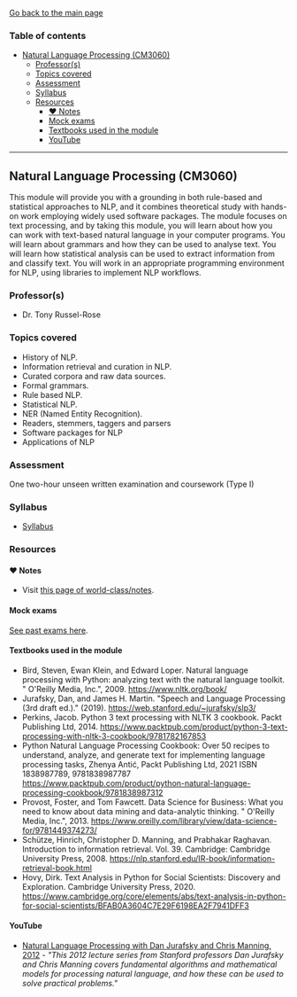 [Go back to the main page](../../../README.md)

### Table of contents

- [Natural Language Processing (CM3060)](#natural-language-processing-cm3060)
  - [Professor(s)](#professors)
  - [Topics covered](#topics-covered)
  - [Assessment](#assessment)
  - [Syllabus](#syllabus)
  - [Resources](#resources)
    - [:heart: Notes](#heart-notes)
    - [Mock exams](#mock-exams)
    - [Textbooks used in the module](#textbooks-used-in-the-module)
    - [YouTube](#youtube)

---

## Natural Language Processing (CM3060)

This module will provide you with a grounding in both rule-based and
statistical approaches to NLP, and it combines theoretical study with
hands-on work employing widely used software packages. The module
focuses on text processing, and by taking this module, you will learn
about how you can work with text-based natural language in your
computer programs. You will learn about grammars and how they can be
used to analyse text. You will learn how statistical analysis can be
used to extract information from and classify text. You will work in
an appropriate programming environment for NLP, using libraries to
implement NLP workflows.

### Professor(s)

- Dr. Tony Russel-Rose

### Topics covered

- History of NLP.
- Information retrieval and curation in NLP.
- Curated corpora and raw data sources.
- Formal grammars.
- Rule based NLP.
- Statistical NLP.
- NER (Named Entity Recognition).
- Readers, stemmers, taggers and parsers
- Software packages for NLP
- Applications of NLP

### Assessment

One two-hour unseen written examination and coursework (Type I)

### Syllabus

- [Syllabus](https://github.com/world-class/binary-assets/blob/master/modules/syllabi/Syllabus_CM3060_NLP.pdf)

### Resources

#### :heart: Notes

- Visit [this page of world-class/notes](https://github.com/world-class/notes/tree/master/level-6/natural-language-processing).

#### Mock exams

[See past exams here](https://github.com/world-class/binary-assets/tree/master/modules/cm3060-nlp).

#### Textbooks used in the module

- Bird, Steven, Ewan Klein, and Edward Loper. Natural language processing with Python: analyzing text with the natural language toolkit. " O'Reilly Media, Inc.", 2009. https://www.nltk.org/book/
- Jurafsky, Dan, and James H. Martin. "Speech and Language Processing (3rd draft ed.)." (2019). https://web.stanford.edu/~jurafsky/slp3/
- Perkins, Jacob. Python 3 text processing with NLTK 3 cookbook. Packt Publishing Ltd, 2014. https://www.packtpub.com/product/python-3-text-processing-with-nltk-3-cookbook/9781782167853
- Python Natural Language Processing Cookbook: Over 50 recipes to understand, analyze, and generate text for implementing language processing tasks, Zhenya Antić, Packt Publishing Ltd, 2021 ISBN 1838987789, 9781838987787 https://www.packtpub.com/product/python-natural-language-processing-cookbook/9781838987312
- Provost, Foster, and Tom Fawcett. Data Science for Business: What you need to know about data mining and data-analytic thinking. " O'Reilly Media, Inc.", 2013. https://www.oreilly.com/library/view/data-science-for/9781449374273/
- Schütze, Hinrich, Christopher D. Manning, and Prabhakar Raghavan. Introduction to information retrieval. Vol. 39. Cambridge: Cambridge University Press, 2008. https://nlp.stanford.edu/IR-book/information-retrieval-book.html
- Hovy, Dirk. Text Analysis in Python for Social Scientists: Discovery and Exploration. Cambridge University Press, 2020. https://www.cambridge.org/core/elements/abs/text-analysis-in-python-for-social-scientists/BFAB0A3604C7E29F6198EA2F7941DFF3

#### YouTube

- [Natural Language Processing with Dan Jurafsky and Chris Manning, 2012](https://www.youtube.com/playlist?list=PLoROMvodv4rOFZnDyrlW3-nI7tMLtmiJZ) - _"This 2012 lecture series from Stanford professors Dan Jurafsky and Chris Manning covers fundamental algorithms and mathematical models for processing natural language, and how these can be used to solve practical problems."_
